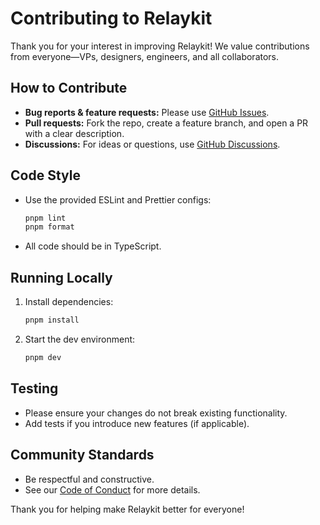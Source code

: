 # Contributing to Relaykit

Thank you for your interest in improving Relaykit! We value contributions from everyone—VPs, designers, engineers, and all collaborators.

## How to Contribute

- **Bug reports & feature requests:** Please use [GitHub Issues](https://github.com/tryrelaykit/relaykit/issues).
- **Pull requests:** Fork the repo, create a feature branch, and open a PR with a clear description.
- **Discussions:** For ideas or questions, use [GitHub Discussions](https://github.com/tryrelaykit/relaykit/discussions).

## Code Style

- Use the provided ESLint and Prettier configs:
  ```sh
  pnpm lint
  pnpm format
  ```
- All code should be in TypeScript.

## Running Locally

1. Install dependencies:
   ```sh
   pnpm install
   ```
2. Start the dev environment:
   ```sh
   pnpm dev
   ```

## Testing

- Please ensure your changes do not break existing functionality.
- Add tests if you introduce new features (if applicable).

## Community Standards

- Be respectful and constructive.
- See our [Code of Conduct](CODE_OF_CONDUCT.md) for more details.

Thank you for helping make Relaykit better for everyone!
